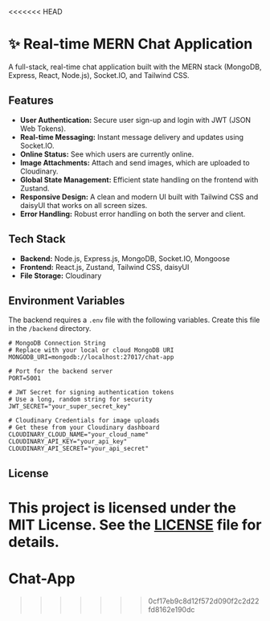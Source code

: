 <<<<<<< HEAD
# ✨ Real-time MERN Chat Application

A full-stack, real-time chat application built with the MERN stack (MongoDB, Express, React, Node.js), Socket.IO, and Tailwind CSS.

## Features

*   **User Authentication:** Secure user sign-up and login with JWT (JSON Web Tokens).
*   **Real-time Messaging:** Instant message delivery and updates using Socket.IO.
*   **Online Status:** See which users are currently online.
*   **Image Attachments:** Attach and send images, which are uploaded to Cloudinary.
*   **Global State Management:** Efficient state handling on the frontend with Zustand.
*   **Responsive Design:** A clean and modern UI built with Tailwind CSS and daisyUI that works on all screen sizes.
*   **Error Handling:** Robust error handling on both the server and client.

## Tech Stack

*   **Backend:** Node.js, Express.js, MongoDB, Socket.IO, Mongoose
*   **Frontend:** React.js, Zustand, Tailwind CSS, daisyUI
*   **File Storage:** Cloudinary

## Environment Variables

The backend requires a `.env` file with the following variables. Create this file in the `/backend` directory.

```
# MongoDB Connection String
# Replace with your local or cloud MongoDB URI
MONGODB_URI=mongodb://localhost:27017/chat-app

# Port for the backend server
PORT=5001

# JWT Secret for signing authentication tokens
# Use a long, random string for security
JWT_SECRET="your_super_secret_key"

# Cloudinary Credentials for image uploads
# Get these from your Cloudinary dashboard
CLOUDINARY_CLOUD_NAME="your_cloud_name"
CLOUDINARY_API_KEY="your_api_key"
CLOUDINARY_API_SECRET="your_api_secret"
```

## License

This project is licensed under the MIT License. See the [LICENSE](LICENSE) file for details.
=======
# Chat-App
>>>>>>> 0cf17eb9c8d12f572d090f2c2d22fd8162e190dc
